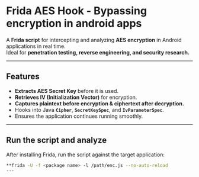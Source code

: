 # Frida AES Hook - Bypassing encryption in android apps

A **Frida script** for intercepting and analyzing **AES encryption** in Android applications in real time.  
Ideal for **penetration testing, reverse engineering, and security research.**  

---

## Features
- **Extracts AES Secret Key** before it is used.  
- **Retrieves IV (Initialization Vector)** for encryption.  
- **Captures plaintext before encryption & ciphertext after decryption.**  
- Hooks into Java **`Cipher`**, **`SecretKeySpec`**, and **`IvParameterSpec`**.  
- Ensures the application continues running smoothly.  

---

## Run the script and analyze
After installing Frida, run the script against the target application: 
```sh
**frida -U -f <package name> -l /path/enc.js --no-auto-reload
---
